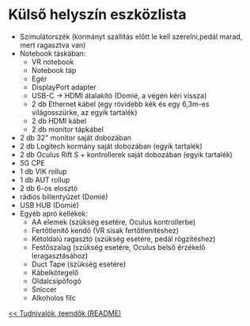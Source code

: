 # Külső helyszín eszközlista

- Szimulátorszék (kormányt szállítás előtt le kell szerelni,pedál marad, mert ragasztva van)
- Notebook táskában:
  - VR notebook
  - Notebook táp
  - Egér
  - DisplayPort adapter
  - USB-C -> HDMI átalakító (Domié, a végén kéri vissza)
  - 2 db Ethernet kábel (egy rövidebb kék és egy 6,3m-es világosszürke, az egyik tartalék)
  - 2 db HDMI kábel
  - 2 db monitor tápkábel
- 2 db 32" monitor saját dobozában
- 2 db Logitech kormány saját dobozában (egyik tartalék)
- 2 db Oculus Rift S + kontrollerek saját dobozában (egyik tartalék)
- 5G CPE
- 1 db VIK rollup
- 1 db AUT rollup
- 2 db 6-os elosztó
- rádiós billentyűzet (Domié)
- USB HUB (Domié)
- Egyéb apró kellékek:
  - AA elemek (szükség esetére, Oculus kontrollerbe)
  - Fertőtlenítő kendő (VR sisak fertőtlenítéshez)
  - Kétoldalú ragasztó (szükség esetére, pedál rögzítéshez)
  - Festőszalag (szükség esetére, Oculus belső érzékelő leragasztásához)
  - Duct Tape (szükség esetére)
  - Kábelkötegelő
  - Oldalcsípőfogó
  - Sniccer
  - Alkoholos filc

[<< Tudnivalók, teendők (README)](README.md)
